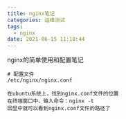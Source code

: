 ```yaml
---
title: nginx笔记
categories: 运维测试
tags:
  - nginx
date: 2021-06-15 11:18:44
---
```


nginx的简单使用和配置笔记

```
# 配置文件
/etc/nginx/nginx.conf
```

```
在ubuntu系统上，找到nginx.conf文件的位置
在终端窗口中，输入命令：nginx -t
回显中就可以看到nginx.conf文件的路径了
```

